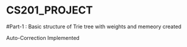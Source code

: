 # CS201_PROJECT

#Part-1 : Basic structure of Trie tree with weights and memeory created

Auto-Correction Implemented
